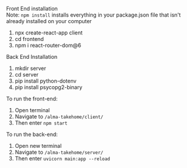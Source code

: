 Front End installation  
Note: `npm install` installs everything in your package.json file that isn't already installed on your computer

1. npx create-react-app client
2. cd frontend
3. npm i react-router-dom@6

Back End Installation

1. mkdir server
2. cd server
3. pip install python-dotenv
4. pip install psycopg2-binary

To run the front-end:

1. Open terminal
2. Navigate to `/alma-takehome/client/`
3. Then enter `npm start`

To run the back-end:

1. Open new terminal
2. Navigate to `/alma-takehome/server/`
3. Then enter `uvicorn main:app --reload`
